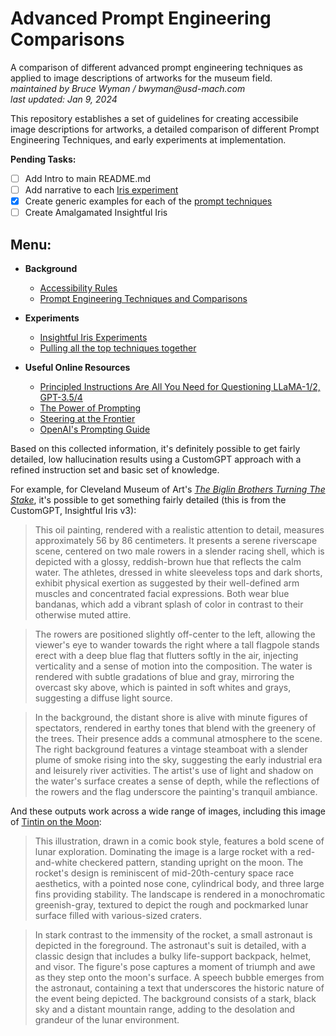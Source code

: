 # Advanced Prompt Engineering Comparisons
A comparison of different advanced prompt engineering techniques as applied to image descriptions of artworks for the museum field.\
_maintained by Bruce Wyman / bwyman@usd-mach.com_\
_last updated: Jan 9, 2024_

This repository establishes a set of guidelines for creating accessibile image descriptions for artworks, a detailed comparison of different Prompt Engineering Techniques, and early experiments at implementation. 

**Pending Tasks:**

- [ ] Add Intro to main README.md
- [ ] Add narrative to each [Iris experiment](experiments/insightfuliris.md)
- [x] Create generic examples for each of the [prompt techniques](prompts/techniques.md)
- [ ] Create Amalgamated Insightful Iris

## Menu:

- **Background**
	- [Accessibility Rules](accessibility/accessibility_rules.md)
	- [Prompt Engineering Techniques and Comparisons](prompts/techniques.md)

- **Experiments**
	- [Insightful Iris Experiments](experiments/insightfuliris.md)
	- [Pulling all the top techniques together](prompts/combined.md)
 
- **Useful Online Resources**
	- [Principled Instructions Are All You Need for Questioning LLaMA-1/2, GPT-3.5/4](https://arxiv.org/pdf/2312.16171v1.pdf?utm_source=www.theneurondaily.com&utm_medium=newsletter&utm_campaign=26-prompting-hacks)
	- [The Power of Prompting](https://www.microsoft.com/en-us/research/blog/the-power-of-prompting/)
	- [Steering at the Frontier](https://www.microsoft.com/en-us/research/blog/steering-at-the-frontier-extending-the-power-of-prompting/)
	- [OpenAI's Prompting Guide](https://platform.openai.com/docs/guides/prompt-engineering)

Based on this collected information, it's definitely possible to get fairly detailed, low hallucination results using a CustomGPT approach with a refined instruction set and basic set of knowledge.

For example, for Cleveland Museum of Art's [_The Biglin Brothers Turning The Stake_](https://www.clevelandart.org/art/1927.1984), it's possible to get something fairly detailed (this is from the CustomGPT, Insightful Iris v3):

>This oil painting, rendered with a realistic attention to detail, measures approximately 56 by 86 centimeters. It presents a serene riverscape scene, centered on two male rowers in a slender racing shell, which is depicted with a glossy, reddish-brown hue that reflects the calm water. The athletes, dressed in white sleeveless tops and dark shorts, exhibit physical exertion as suggested by their well-defined arm muscles and concentrated facial expressions. Both wear blue bandanas, which add a vibrant splash of color in contrast to their otherwise muted attire.

>The rowers are positioned slightly off-center to the left, allowing the viewer's eye to wander towards the right where a tall flagpole stands erect with a deep blue flag that flutters softly in the air, injecting verticality and a sense of motion into the composition. The water is rendered with subtle gradations of blue and gray, mirroring the overcast sky above, which is painted in soft whites and grays, suggesting a diffuse light source.

>In the background, the distant shore is alive with minute figures of spectators, rendered in earthy tones that blend with the greenery of the trees. Their presence adds a communal atmosphere to the scene. The right background features a vintage steamboat with a slender plume of smoke rising into the sky, suggesting the early industrial era and leisurely river activities. The artist's use of light and shadow on the water's surface creates a sense of depth, while the reflections of the rowers and the flag underscore the painting's tranquil ambiance.

And these outputs work across a wide range of images, including this image of [Tintin on the Moon](https://cdn001.tintin.com/public/tintin/img/static/explorers-on-the-moon/C16_Marche-en-p25-bcd%20color.png):

>This illustration, drawn in a comic book style, features a bold scene of lunar exploration. Dominating the image is a large rocket with a red-and-white checkered pattern, standing upright on the moon. The rocket's design is reminiscent of mid-20th-century space race aesthetics, with a pointed nose cone, cylindrical body, and three large fins providing stability. The landscape is rendered in a monochromatic greenish-gray, textured to depict the rough and pockmarked lunar surface filled with various-sized craters.

>In stark contrast to the immensity of the rocket, a small astronaut is depicted in the foreground. The astronaut's suit is detailed, with a classic design that includes a bulky life-support backpack, helmet, and visor. The figure's pose captures a moment of triumph and awe as they step onto the moon's surface. A speech bubble emerges from the astronaut, containing a text that underscores the historic nature of the event being depicted. The background consists of a stark, black sky and a distant mountain range, adding to the desolation and grandeur of the lunar environment.
